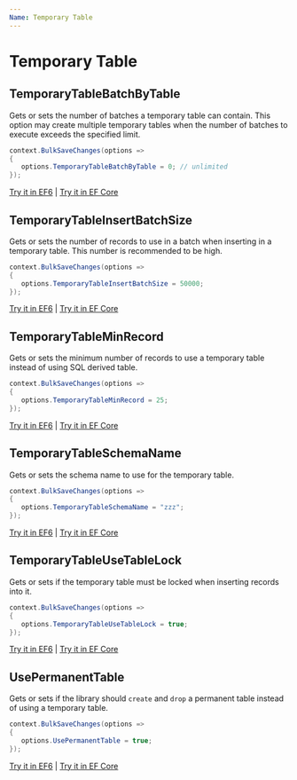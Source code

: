 ```yaml
---
Name: Temporary Table
---
```


# Temporary Table

## TemporaryTableBatchByTable
Gets or sets the number of batches a temporary table can contain. This option may create multiple temporary tables when the number of batches to execute exceeds the specified limit.


```csharp
context.BulkSaveChanges(options =>
{
   options.TemporaryTableBatchByTable = 0; // unlimited
});
```
[Try it in EF6](https://dotnetfiddle.net/YjoyLn) | [Try it in EF Core](https://dotnetfiddle.net/Md4oAe)

## TemporaryTableInsertBatchSize
Gets or sets the number of records to use in a batch when inserting in a temporary table. This number is recommended to be high.


```csharp
context.BulkSaveChanges(options =>
{
   options.TemporaryTableInsertBatchSize = 50000;
});
```
[Try it in EF6](https://dotnetfiddle.net/0n66D0) | [Try it in EF Core](https://dotnetfiddle.net/uoGd8y)

## TemporaryTableMinRecord
Gets or sets the minimum number of records to use a temporary table instead of using SQL derived table.


```csharp
context.BulkSaveChanges(options =>
{
   options.TemporaryTableMinRecord = 25;
});
```
[Try it in EF6](https://dotnetfiddle.net/jkIJzF) | [Try it in EF Core](https://dotnetfiddle.net/YgKiT1)

## TemporaryTableSchemaName
Gets or sets the schema name to use for the temporary table.


```csharp
context.BulkSaveChanges(options =>
{
   options.TemporaryTableSchemaName = "zzz";
});
```
[Try it in EF6](https://dotnetfiddle.net/RjriRf) | [Try it in EF Core](https://dotnetfiddle.net/SWJi9t)

## TemporaryTableUseTableLock
Gets or sets if the temporary table must be locked when inserting records into it.


```csharp
context.BulkSaveChanges(options =>
{
   options.TemporaryTableUseTableLock = true;
});
```
[Try it in EF6](https://dotnetfiddle.net/z2Pg1K) | [Try it in EF Core](https://dotnetfiddle.net/PM2evv)

## UsePermanentTable
Gets or sets if the library should `create` and `drop` a permanent table instead of using a temporary table.


```csharp
context.BulkSaveChanges(options =>
{
   options.UsePermanentTable = true;
});
```
[Try it in EF6](https://dotnetfiddle.net/B5qNg5) | [Try it in EF Core](https://dotnetfiddle.net/XnYfP6)
